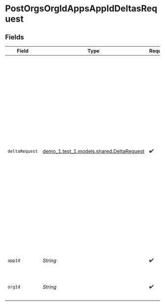 # PostOrgsOrgIdAppsAppIdDeltasRequest


## Fields

| Field                                                                                                                                                                                                                                                                                              | Type                                                                                                                                                                                                                                                                                               | Required                                                                                                                                                                                                                                                                                           | Description                                                                                                                                                                                                                                                                                        |
| -------------------------------------------------------------------------------------------------------------------------------------------------------------------------------------------------------------------------------------------------------------------------------------------------- | -------------------------------------------------------------------------------------------------------------------------------------------------------------------------------------------------------------------------------------------------------------------------------------------------- | -------------------------------------------------------------------------------------------------------------------------------------------------------------------------------------------------------------------------------------------------------------------------------------------------- | -------------------------------------------------------------------------------------------------------------------------------------------------------------------------------------------------------------------------------------------------------------------------------------------------- |
| `deltaRequest`                                                                                                                                                                                                                                                                                     | [demo_1.test_1.models.shared.DeltaRequest](../../models/shared/DeltaRequest.md)                                                                                                                                                                                                                    | :heavy_check_mark:                                                                                                                                                                                                                                                                                 | A Deployment Delta to create.<br/><br/>The Deployment Delta will be added with the provided content of `modules` and the 'env_id' and 'name' properties of the 'metadata' property.<br/><br/>NOTE: If the `id` property is specified, it will be ignored. A new ID will be generated and returned in the response. |
| `appId`                                                                                                                                                                                                                                                                                            | *String*                                                                                                                                                                                                                                                                                           | :heavy_check_mark:                                                                                                                                                                                                                                                                                 | The Application ID.<br/><br/>                                                                                                                                                                                                                                                                      |
| `orgId`                                                                                                                                                                                                                                                                                            | *String*                                                                                                                                                                                                                                                                                           | :heavy_check_mark:                                                                                                                                                                                                                                                                                 | The Organization ID.<br/><br/>                                                                                                                                                                                                                                                                     |
